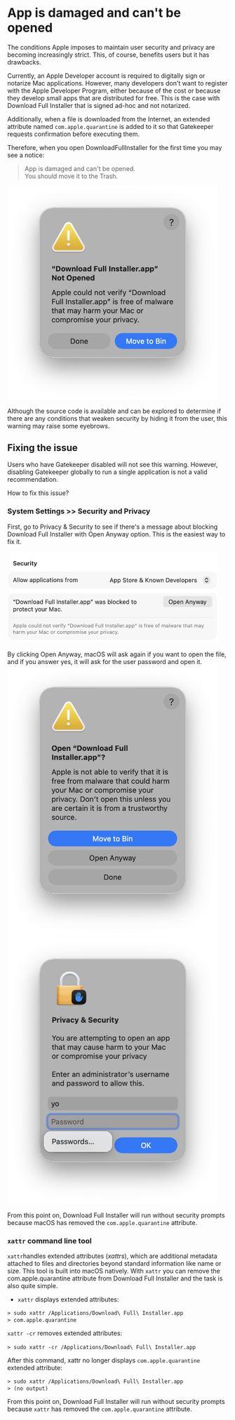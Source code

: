 # App is damaged and can't be opened

The conditions Apple imposes to maintain user security and privacy are becoming increasingly strict. This, of course, benefits users but it has drawbacks.

Currently, an Apple Developer account is required to digitally sign or notarize Mac applications. However, many developers don't want to register with the Apple Developer Program, either because of the cost or because they develop small apps that are distributed for free. This is the case with Download Full Installer that is signed ad-hoc and not notarized. 

Additionally, when a file is downloaded from the Internet, an extended attribute named `com.apple.quarantine` is added to it so that Gatekeeper requests confirmation before executing them.

Therefore, when you open DownloadFullInstaller for the first time you may see a notice:

> App is damaged and can't be opened.<br>
You should move it to the Trash.

<img src="Images/xattr1.png" width="480px">

Although the source code is available and can be explored to determine if there are any conditions that weaken security by hiding it from the user, this warning may raise some eyebrows. 

## Fixing the issue

Users who have Gatekeeper disabled will not see this warning. However, disabling Gatekeeper globally to run a single application is not a valid recommendation.

How to fix this issue?

### System Settings >> Security and Privacy

First, go to Privacy & Security to see if there's a message about blocking Download Full Installer with Open Anyway option. This is the easiest way to fix it.

<kbd>
<img src="Images/xattr2.png" width="480px"">
</kbd>
<br><br>
By clicking Open Anyway, macOS will ask again if you want to open the file, and if you answer yes, it will ask for the user password and open it. 

<img src="Images/xattr3.png" width="480px">

<img src="Images/xattr4.png" width="480px">

From this point on, Download Full Installer will run without security prompts because macOS has removed the `com.apple.quarantine` attribute.

### `xattr` command line tool

`xattr`handles extended attributes (*xattrs*), which are additional metadata attached to files and directories beyond standard information like name or size. This tool is built into macOS natively. With `xattr` you can remove the com.apple.quarantine attribute from Download Full Installer and the task is also quite simple.

- `xattr` displays extended attributes:

```
> sudo xattr /Applications/Download\ Full\ Installer.app
> com.apple.quarantine
```

`xattr -cr` removes extended attributes:

`> sudo xattr -cr /Applications/Download\ Full\ Installer.app`

After this command, xattr no longer displays `com.apple.quarantine` extended attribute:

```
> sudo xattr /Applications/Download\ Full\ Installer.app 
> (no output)
```

From this point on, Download Full Installer will run without security prompts because `xattr` has removed the `com.apple.quarantine` attribute.
